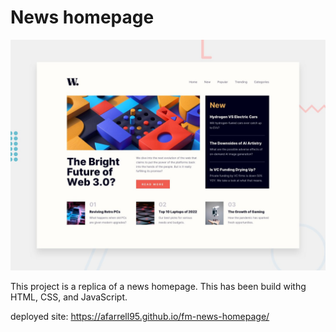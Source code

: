 # News homepage 

![Design preview for the News homepage coding challenge](./design/desktop-preview.jpg)

This project is a replica of a news homepage. This has been build withg HTML, CSS, and JavaScript.


deployed site: https://afarrell95.github.io/fm-news-homepage/
